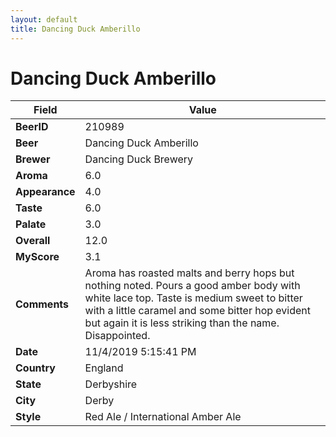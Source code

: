 ```yaml
---
layout: default
title: Dancing Duck Amberillo
---
```


# Dancing Duck Amberillo

| Field         | Value     |
|---------------|-----------|
| **BeerID** | 210989 |
| **Beer** | Dancing Duck Amberillo |
| **Brewer** | Dancing Duck Brewery |
| **Aroma** | 6.0 |
| **Appearance** | 4.0 |
| **Taste** | 6.0 |
| **Palate** | 3.0 |
| **Overall** | 12.0 |
| **MyScore** | 3.1 |
| **Comments** | Aroma has roasted malts and berry hops but nothing noted. Pours a good amber body with white lace top. Taste is medium sweet to bitter with a little caramel and some bitter hop evident but again it is less striking than the name. Disappointed. |
| **Date** | 11/4/2019 5:15:41 PM |
| **Country** | England |
| **State** | Derbyshire |
| **City** | Derby |
| **Style** | Red Ale / International Amber Ale |
